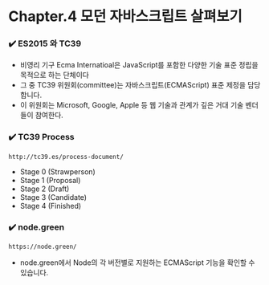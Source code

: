 # Chapter.4 모던 자바스크립트 살펴보기

### ✔️ ES2015 와 TC39
- 비영리 기구 Ecma Internatioal은 JavaScript를 포함한 다양한 기술 표준 정립을 목적으로 하는 단체이다
- 그 중 TC39 위원회(committee)는 자바스크립트(ECMAScript) 표준 제정을 담당합니다.
- 이 위원회는 Microsoft, Google, Apple 등 웹 기술과 관계가 깊은 거대 기술 벤더들이 참여한다.

### ✔️ TC39 Process
`http://tc39.es/process-document/`

- Stage 0 (Strawperson)
- Stage 1 (Proposal)
- Stage 2 (Draft)
- Stage 3 (Candidate)
- Stage 4 (Finished)

### ✔️ node.green
`https://node.green/`

- node.green에서 Node의 각 버전별로 지원하는 ECMAScript 기능을 확인할 수 있습니다.